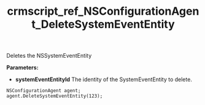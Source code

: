﻿---
title: crmscript_ref_NSConfigurationAgent_DeleteSystemEventEntity
description: DeleteSystemEventEntity(Integer systemEventEntity);
intellisense: NSConfigurationAgent.DeleteSystemEventEntity
keywords: NSConfigurationAgent,DeleteSystemEventEntity
so.topic: reference
---

Deletes the NSSystemEventEntity
  
**Parameters:**
 - **systemEventEntityId** The identity of the SystemEventEntity to delete.

```crmscript
NSConfigurationAgent agent;
agent.DeleteSystemEventEntity(123);
```

